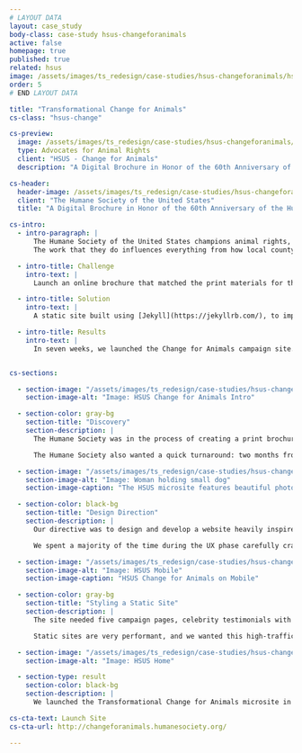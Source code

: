 ```yaml
---
# LAYOUT DATA
layout: case_study
body-class: case-study hsus-changeforanimals
active: false
homepage: true
published: true
related: hsus
image: /assets/images/ts_redesign/case-studies/hsus-changeforanimals/hsus-cat.jpg
order: 5
# END LAYOUT DATA

title: "Transformational Change for Animals"
cs-class: "hsus-change"

cs-preview:
  image: /assets/images/ts_redesign/case-studies/hsus-changeforanimals/hsus-cat.jpg
  type: Advocates for Animal Rights
  client: "HSUS - Change for Animals"
  description: "A Digital Brochure in Honor of the 60th Anniversary of the Humane Society."

cs-header:
  header-image: /assets/images/ts_redesign/case-studies/hsus-changeforanimals/hsus-cat.jpg
  client: "The Humane Society of the United States"
  title: "A Digital Brochure in Honor of the 60th Anniversary of the Humane Society."

cs-intro:
  - intro-paragraph: |
      The Humane Society of the United States champions animal rights, responsible pet ownership, and ending the exploitation of wild animals in captivity.
      The work that they do influences everything from how local county shelters operate to national legislature.

  - intro-title: Challenge
    intro-text: |
      Launch an online brochure that matched the print materials for thier 60th anniversary, which was only weeks away from the start of our engagement.

  - intro-title: Solution
    intro-text: |
      A static site built using [Jekyll](https://jekyllrb.com/), to implement a high-traffic, image-rich design that would load quickly and reliably.

  - intro-title: Results
    intro-text: |
      In seven weeks, we launched the Change for Animals campaign site.


cs-sections:

  - section-image: "/assets/images/ts_redesign/case-studies/hsus-changeforanimals/hsus-intro.png"
    section-image-alt: "Image: HSUS Change for Animals Intro"

  - section-color: gray-bg
    section-title: "Discovery"
    section-description: |
      The Humane Society was in the process of creating a print brochure, setting up events all across the country, and was about to publish a new book, all of which they hoped to promote in this online brochure. The site had to match their branding while being appealing to major donors.

      The Humane Society also wanted a quick turnaround: two months from start to finish.

  - section-image: "/assets/images/ts_redesign/case-studies/hsus-changeforanimals/hsus-home1-d.png"
    section-image-alt: "Image: Woman holding small dog"
    section-image-caption: "The HSUS microsite features beautiful photography"

  - section-color: black-bg
    section-title: "Design Direction"
    section-description: |
      Our directive was to design and develop a website heavily inspired by an existing print brochure. The challenge became blending the print and digital world; both platforms have similar requirements, but express content completely differently.

      We spent a majority of the time during the UX phase carefully crafting a story that would appeal quickly to a user and ultimately encourage them to donate or get involved in the Humane Society’s programs.

  - section-image: "/assets/images/ts_redesign/case-studies/hsus-changeforanimals/hsus_mobile.png"
    section-image-alt: "Image: HSUS Mobile"
    section-image-caption: "HSUS Change for Animals on Mobile"

  - section-color: gray-bg
    section-title: "Styling a Static Site"
    section-description: |
      The site needed five campaign pages, celebrity testimonials with featured videos, and a promotional section for their events. [Jekyll](https://jekyllrb.com/) was a perfect fit, and we've used it with great success on projects with similar constraints.

      Static sites are very performant, and we wanted this high-traffic, image-rich design to load quickly and reliably. When changes are checked into Github, the site is automatically deployed with Travis CI.

  - section-image: "/assets/images/ts_redesign/case-studies/hsus-changeforanimals/hsus_home2-d.png"
    section-image-alt: "Image: HSUS Home"

  - section-type: result
    section-color: black-bg
    section-description: |
      We launched the Transformational Change for Animals microsite in April of 2016 and are currently measuring the analytics around the site’s performance. We hope to share our findings with you in the near future!

cs-cta-text: Launch Site
cs-cta-url: http://changeforanimals.humanesociety.org/

---
```

